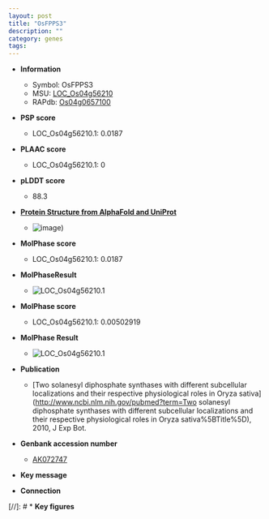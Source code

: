 ```yaml
---
layout: post
title: "OsFPPS3"
description: ""
category: genes
tags: 
---
```


* **Information**  
    + Symbol: OsFPPS3  
    + MSU: [LOC_Os04g56210](http://rice.plantbiology.msu.edu/cgi-bin/ORF_infopage.cgi?orf=LOC_Os04g56210)  
    + RAPdb: [Os04g0657100](http://rapdb.dna.affrc.go.jp/viewer/gbrowse_details/irgsp1?name=Os04g0657100)  

* **PSP score**  
    + LOC_Os04g56210.1: 0.0187 

* **PLAAC score**  
    + LOC_Os04g56210.1: 0 

* **pLDDT score**
    + 88.3

* **[Protein Structure from AlphaFold and UniProt](https://www.uniprot.org/uniprotkb/Q0J9F2/entry#structure)**
    + ![image](https://ricepsp.github.io/images/Q0/AF-Q0J9F2-F1.png))

* **MolPhase score**
    + LOC_Os04g56210.1: 0.0187

* **MolPhaseResult**
    + ![LOC_Os04g56210.1](https://ricepsp.github.io/pictures/LOC_Os04g/LOC_Os04g56210.1.png)

* **MolPhase score**
    + LOC_Os04g56210.1: 0.00502919

* **MolPhase Result**
    + ![LOC_Os04g56210.1](https://304243504.github.io/Pictures/LOC_Os04g/LOC_Os04g56210.1.png)

* **Publication**  
    + [Two solanesyl diphosphate synthases with different subcellular localizations and their respective physiological roles in Oryza sativa](http://www.ncbi.nlm.nih.gov/pubmed?term=Two solanesyl diphosphate synthases with different subcellular localizations and their respective physiological roles in Oryza sativa%5BTitle%5D), 2010, J Exp Bot.

* **Genbank accession number**  
    + [AK072747](http://www.ncbi.nlm.nih.gov/nuccore/AK072747)

* **Key message**  

* **Connection**  

[//]: # * **Key figures**  


